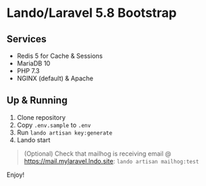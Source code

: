 # Lando/Laravel 5.8 Bootstrap

## Services

- Redis 5 for Cache & Sessions
- MariaDB 10
- PHP 7.3
- NGINX (default) & Apache

## Up & Running

1. Clone repository
1. Copy `.env.sample` to `.env`
1. Run `lando artisan key:generate`
1. Lando start

> (Optional) Check that mailhog is receiving email @ https://mail.mylaravel.lndo.site: `lando artisan mailhog:test`

Enjoy!
